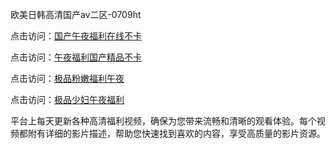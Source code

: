 欧美日韩高清国产aⅴ二区-0709ht

点击访问：<a href="https://heiliaowzu4ur.pages.dev">国产午夜福利在线不卡</a>

点击访问：<a href="https://heiliaozj3tjd.pages.dev">午夜福利国产精品不卡</a>

点击访问：<a href="https://heiliaoe8ajia.pages.dev">极品粉嫩福利午夜</a>

点击访问：<a href="https://heiliaoxqkkct.pages.dev">极品少妇午夜福利</a>

平台上每天更新各种高清福利视频，确保为您带来流畅和清晰的观看体验。每个视频都附有详细的影片描述，帮助您快速找到喜欢的内容，享受高质量的影片资源。

<span style="display:none;">[Canonical link](）</span>
